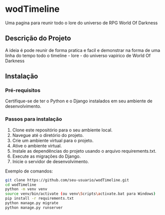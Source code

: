 # wodTimeline
Uma pagina para reunir todo o lore do universo de RPG World Of Darkness

## Descrição do Projeto
A ideia é pode reunir de forma pratica e facil e demonstrar na forma de uma linha do tempo todo o timeline - lore - do universo vapirico de World Of Darkness

## Instalação

### Pré-requisitos
Certifique-se de ter o Python e o Django instalados em seu ambiente de desenvolvimento.

### Passos para instalação
1. Clone este repositório para o seu ambiente local.
2. Navegue até o diretório do projeto.
3. Crie um ambiente virtual para o projeto.
4. Ative o ambiente virtual.
5. Instale as dependências do projeto usando o arquivo requirements.txt.
6. Execute as migrações do Django.
7. Inicie o servidor de desenvolvimento.

Exemplo de comandos:
```bash
git clone https://github.com/seu-usuario/wodTimeline.git
cd wodTimeline
python -m venv venv
source venv/bin/activate (ou venv\Scripts\activate.bat para Windows)
pip install -r requirements.txt
python manage.py migrate
python manage.py runserver
